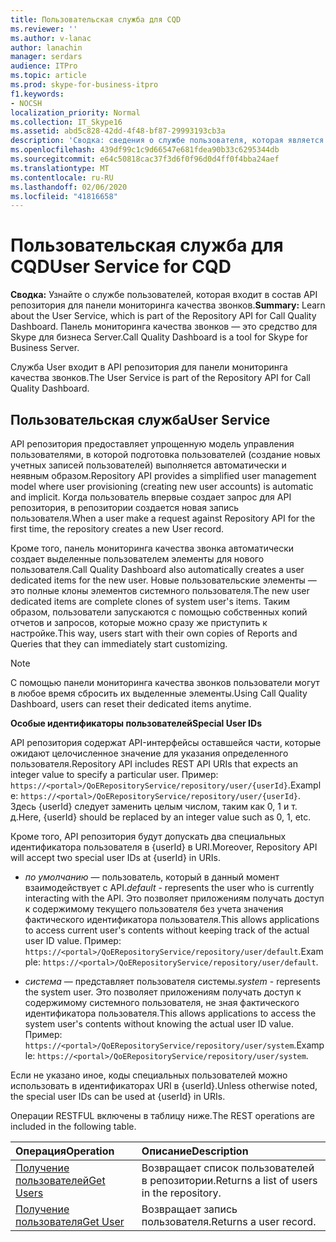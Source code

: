 ```yaml
---
title: Пользовательская служба для CQD
ms.reviewer: ''
ms.author: v-lanac
author: lanachin
manager: serdars
audience: ITPro
ms.topic: article
ms.prod: skype-for-business-itpro
f1.keywords:
- NOCSH
localization_priority: Normal
ms.collection: IT_Skype16
ms.assetid: abd5c828-42dd-4f48-bf87-29993193cb3a
description: 'Сводка: сведения о службе пользователя, которая является частью API репозитория для панели мониторинга качества звонков. Панель мониторинга качества звонков — это средство для Skype для бизнеса Server.'
ms.openlocfilehash: 439df99c1c9d66547e681fdea90b33c6295344db
ms.sourcegitcommit: e64c50818cac37f3d6f0f96d0d4ff0f4bba24aef
ms.translationtype: MT
ms.contentlocale: ru-RU
ms.lasthandoff: 02/06/2020
ms.locfileid: "41816658"
---
```

# <a name="user-service-for-cqd"></a><span data-ttu-id="91ef7-104">Пользовательская служба для CQD</span><span class="sxs-lookup"><span data-stu-id="91ef7-104">User Service for CQD</span></span>
 
<span data-ttu-id="91ef7-105">**Сводка:** Узнайте о службе пользователей, которая входит в состав API репозитория для панели мониторинга качества звонков.</span><span class="sxs-lookup"><span data-stu-id="91ef7-105">**Summary:** Learn about the User Service, which is part of the Repository API for Call Quality Dashboard.</span></span> <span data-ttu-id="91ef7-106">Панель мониторинга качества звонков — это средство для Skype для бизнеса Server.</span><span class="sxs-lookup"><span data-stu-id="91ef7-106">Call Quality Dashboard is a tool for Skype for Business Server.</span></span>
  
<span data-ttu-id="91ef7-107">Служба User входит в API репозитория для панели мониторинга качества звонков.</span><span class="sxs-lookup"><span data-stu-id="91ef7-107">The User Service is part of the Repository API for Call Quality Dashboard.</span></span>
  
## <a name="user-service"></a><span data-ttu-id="91ef7-108">Пользовательская служба</span><span class="sxs-lookup"><span data-stu-id="91ef7-108">User Service</span></span>

<span data-ttu-id="91ef7-109">API репозитория предоставляет упрощенную модель управления пользователями, в которой подготовка пользователей (создание новых учетных записей пользователей) выполняется автоматически и неявным образом.</span><span class="sxs-lookup"><span data-stu-id="91ef7-109">Repository API provides a simplified user management model where user provisioning (creating new user accounts) is automatic and implicit.</span></span> <span data-ttu-id="91ef7-110">Когда пользователь впервые создает запрос для API репозитория, в репозитории создается новая запись пользователя.</span><span class="sxs-lookup"><span data-stu-id="91ef7-110">When a user make a request against Repository API for the first time, the repository creates a new User record.</span></span> 
  
<span data-ttu-id="91ef7-111">Кроме того, панель мониторинга качества звонка автоматически создает выделенные пользователем элементы для нового пользователя.</span><span class="sxs-lookup"><span data-stu-id="91ef7-111">Call Quality Dashboard also automatically creates a user dedicated items for the new user.</span></span> <span data-ttu-id="91ef7-112">Новые пользовательские элементы — это полные клоны элементов системного пользователя.</span><span class="sxs-lookup"><span data-stu-id="91ef7-112">The new user dedicated items are complete clones of system user's items.</span></span> <span data-ttu-id="91ef7-113">Таким образом, пользователи запускаются с помощью собственных копий отчетов и запросов, которые можно сразу же приступить к настройке.</span><span class="sxs-lookup"><span data-stu-id="91ef7-113">This way, users start with their own copies of Reports and Queries that they can immediately start customizing.</span></span> 
  
> [!NOTE]
> <span data-ttu-id="91ef7-114">С помощью панели мониторинга качества звонков пользователи могут в любое время сбросить их выделенные элементы.</span><span class="sxs-lookup"><span data-stu-id="91ef7-114">Using Call Quality Dashboard, users can reset their dedicated items anytime.</span></span> 
  
 <span data-ttu-id="91ef7-115">**Особые идентификаторы пользователей**</span><span class="sxs-lookup"><span data-stu-id="91ef7-115">**Special User IDs**</span></span>
  
<span data-ttu-id="91ef7-116">API репозитория содержат API-интерфейсы оставшейся части, которые ожидают целочисленное значение для указания определенного пользователя.</span><span class="sxs-lookup"><span data-stu-id="91ef7-116">Repository API includes REST API URIs that expects an integer value to specify a particular user.</span></span> <span data-ttu-id="91ef7-117">Пример: `https://<portal>/QoERepositoryService/repository/user/{userId}`.</span><span class="sxs-lookup"><span data-stu-id="91ef7-117">Example:  `https://<portal>/QoERepositoryService/repository/user/{userId}`.</span></span> <span data-ttu-id="91ef7-118">Здесь {userId} следует заменить целым числом, таким как 0, 1 и т. д.</span><span class="sxs-lookup"><span data-stu-id="91ef7-118">Here, {userId} should be replaced by an integer value such as 0, 1, etc.</span></span>
  
<span data-ttu-id="91ef7-119">Кроме того, API репозитория будут допускать два специальных идентификатора пользователя в {userId} в URI.</span><span class="sxs-lookup"><span data-stu-id="91ef7-119">Moreover, Repository API will accept two special user IDs at {userId} in URIs.</span></span>
  
-  <span data-ttu-id="91ef7-120">*по умолчанию* — пользователь, который в данный момент взаимодействует с API.</span><span class="sxs-lookup"><span data-stu-id="91ef7-120">*default*  - represents the user who is currently interacting with the API.</span></span> <span data-ttu-id="91ef7-121">Это позволяет приложениям получать доступ к содержимому текущего пользователя без учета значения фактического идентификатора пользователя.</span><span class="sxs-lookup"><span data-stu-id="91ef7-121">This allows applications to access current user's contents without keeping track of the actual user ID value.</span></span> <span data-ttu-id="91ef7-122">Пример: `https://<portal>/QoERepositoryService/repository/user/default`.</span><span class="sxs-lookup"><span data-stu-id="91ef7-122">Example: `https://<portal>/QoERepositoryService/repository/user/default`.</span></span>
    
-  <span data-ttu-id="91ef7-123">*система* — представляет пользователя системы.</span><span class="sxs-lookup"><span data-stu-id="91ef7-123">*system*  - represents the system user.</span></span> <span data-ttu-id="91ef7-124">Это позволяет приложениям получать доступ к содержимому системного пользователя, не зная фактического идентификатора пользователя.</span><span class="sxs-lookup"><span data-stu-id="91ef7-124">This allows applications to access the system user's contents without knowing the actual user ID value.</span></span> <span data-ttu-id="91ef7-125">Пример: `https://<portal>/QoERepositoryService/repository/user/system`.</span><span class="sxs-lookup"><span data-stu-id="91ef7-125">Example: `https://<portal>/QoERepositoryService/repository/user/system`.</span></span>
    
<span data-ttu-id="91ef7-126">Если не указано иное, коды специальных пользователей можно использовать в идентификаторах URI в {userId}.</span><span class="sxs-lookup"><span data-stu-id="91ef7-126">Unless otherwise noted, the special user IDs can be used at {userId} in URIs.</span></span> 
  
<span data-ttu-id="91ef7-127">Операции RESTFUL включены в таблицу ниже.</span><span class="sxs-lookup"><span data-stu-id="91ef7-127">The REST operations are included in the following table.</span></span>
  
|<span data-ttu-id="91ef7-128">**Операция**</span><span class="sxs-lookup"><span data-stu-id="91ef7-128">**Operation**</span></span>|<span data-ttu-id="91ef7-129">**Описание**</span><span class="sxs-lookup"><span data-stu-id="91ef7-129">**Description**</span></span>|
|:-----|:-----|
|[<span data-ttu-id="91ef7-130">Получение пользователей</span><span class="sxs-lookup"><span data-stu-id="91ef7-130">Get Users</span></span>](get-users.md) <br/> |<span data-ttu-id="91ef7-131">Возвращает список пользователей в репозитории.</span><span class="sxs-lookup"><span data-stu-id="91ef7-131">Returns a list of users in the repository.</span></span>  <br/> |
|[<span data-ttu-id="91ef7-132">Получение пользователя</span><span class="sxs-lookup"><span data-stu-id="91ef7-132">Get User</span></span>](get-user.md) <br/> |<span data-ttu-id="91ef7-133">Возвращает запись пользователя.</span><span class="sxs-lookup"><span data-stu-id="91ef7-133">Returns a user record.</span></span>  <br/> |
   


